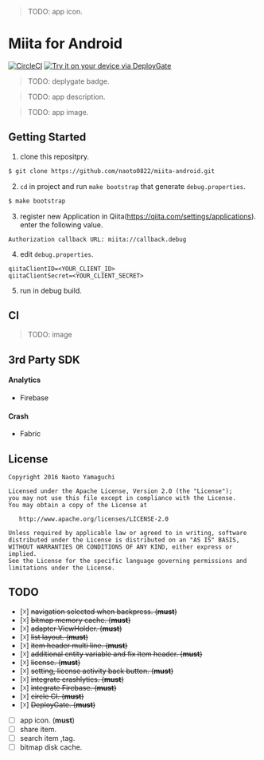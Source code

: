 > TODO: app icon.

# Miita for Android

[![CircleCI](https://circleci.com/gh/naoto0822/miita-android.svg?style=svg)](https://circleci.com/gh/naoto0822/miita-android)
[<img src="https://dply.me/4j2gcf/button/large" alt="Try it on your device via DeployGate">](https://dply.me/4j2gcf#install)

> TODO: deplygate badge.

> TODO: app description.

> TODO: app image.

## Getting Started

1. clone this repositpry.

```sh
$ git clone https://github.com/naoto0822/miita-android.git
```

2. `cd` in project and run `make bootstrap` that generate `debug.properties`.

```sh
$ make bootstrap
```

3. register new Application in Qiita(https://qiita.com/settings/applications).
   enter the following value.
```
Authorization callback URL: miita://callback.debug
```

4. edit `debug.properties`.

```
qiitaClientID=<YOUR_CLIENT_ID>
qiitaClientSecret=<YOUR_CLIENT_SECRET>
```

5. run in debug build.

## CI

> TODO: image

## 3rd Party SDK

#### Analytics

- Firebase

#### Crash

- Fabric

## License

```
Copyright 2016 Naoto Yamaguchi

Licensed under the Apache License, Version 2.0 (the "License");
you may not use this file except in compliance with the License.
You may obtain a copy of the License at

   http://www.apache.org/licenses/LICENSE-2.0

Unless required by applicable law or agreed to in writing, software
distributed under the License is distributed on an "AS IS" BASIS,
WITHOUT WARRANTIES OR CONDITIONS OF ANY KIND, either express or implied.
See the License for the specific language governing permissions and
limitations under the License.
```

## TODO
- [☓] ~~navigation selected when backpress. (**must**)~~
- [☓] ~~bitmap memory cache. (**must**)~~
- [☓] ~~adapter ViewHolder. (**must**)~~
- [☓] ~~list layout. (**must**)~~
- [☓] ~~item header multi line. (**must**)~~
- [☓] ~~additional entity variable and fix item header. (**must**)~~
- [☓] ~~license. (**must**)~~
- [☓] ~~setting, license activity back button. (**must**)~~
- [☓] ~~integrate crashlytics. (**must**)~~
- [☓] ~~integrate Firebase. (**must**)~~
- [☓] ~~circle CI. (**must**)~~
- [☓] ~~DeployGate. (**must**)~~
- [ ] app icon. (**must**)
- [ ] share item.
- [ ] search item ,tag.
- [ ] bitmap disk cache.
